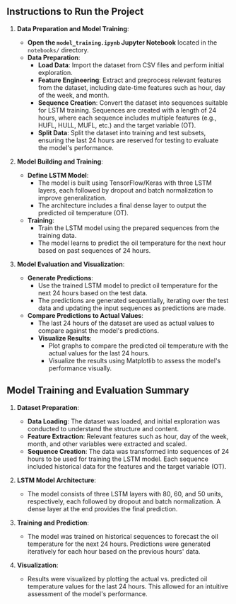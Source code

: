 ## Instructions to Run the Project

1. **Data Preparation and Model Training**:
   - **Open the `model_training.ipynb` Jupyter Notebook** located in the `notebooks/` directory.
   - **Data Preparation**:
     - **Load Data**: Import the dataset from CSV files and perform initial exploration.
     - **Feature Engineering**: Extract and preprocess relevant features from the dataset, including date-time features such as hour, day of the week, and month.
     - **Sequence Creation**: Convert the dataset into sequences suitable for LSTM training. Sequences are created with a length of 24 hours, where each sequence includes multiple features (e.g., HUFL, HULL, MUFL, etc.) and the target variable (OT).
     - **Split Data**: Split the dataset into training and test subsets, ensuring the last 24 hours are reserved for testing to evaluate the model's performance.

2. **Model Building and Training**:
   - **Define LSTM Model**:
     - The model is built using TensorFlow/Keras with three LSTM layers, each followed by dropout and batch normalization to improve generalization.
     - The architecture includes a final dense layer to output the predicted oil temperature (OT).
   - **Training**:
     - Train the LSTM model using the prepared sequences from the training data.
     - The model learns to predict the oil temperature for the next hour based on past sequences of 24 hours.

3. **Model Evaluation and Visualization**:
   - **Generate Predictions**:
     - Use the trained LSTM model to predict oil temperature for the next 24 hours based on the test data.
     - The predictions are generated sequentially, iterating over the test data and updating the input sequences as predictions are made.
   - **Compare Predictions to Actual Values**:
     - The last 24 hours of the dataset are used as actual values to compare against the model's predictions.
     - **Visualize Results**:
       - Plot graphs to compare the predicted oil temperature with the actual values for the last 24 hours.
       - Visualize the results using Matplotlib to assess the model's performance visually.

## Model Training and Evaluation Summary

1. **Dataset Preparation**:
   - **Data Loading**: The dataset was loaded, and initial exploration was conducted to understand the structure and content.
   - **Feature Extraction**: Relevant features such as hour, day of the week, month, and other variables were extracted and scaled.
   - **Sequence Creation**: The data was transformed into sequences of 24 hours to be used for training the LSTM model. Each sequence included historical data for the features and the target variable (OT).

2. **LSTM Model Architecture**:
   - The model consists of three LSTM layers with 80, 60, and 50 units, respectively, each followed by dropout and batch normalization. A dense layer at the end provides the final prediction.

3. **Training and Prediction**:
   - The model was trained on historical sequences to forecast the oil temperature for the next 24 hours. Predictions were generated iteratively for each hour based on the previous hours' data.

4. **Visualization**:
   - Results were visualized by plotting the actual vs. predicted oil temperature values for the last 24 hours. This allowed for an intuitive assessment of the model's performance.